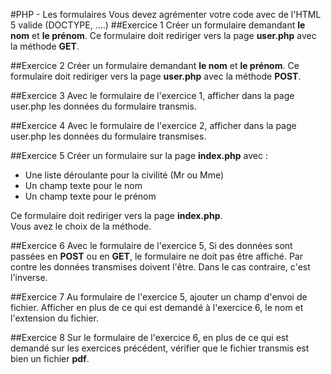 #PHP - Les formulaires
Vous devez agrémenter votre code avec de l'HTML 5 valide (DOCTYPE, ....)
##Exercice 1
Créer un formulaire demandant **le nom** et **le prénom**. Ce formulaire doit rediriger vers la page **user.php** avec la méthode **GET**.

##Exercice 2
Créer un formulaire demandant **le nom** et **le prénom**. Ce formulaire doit rediriger vers la page **user.php** avec la méthode **POST**.

##Exercice 3
Avec le formulaire de l'exercice 1, afficher dans la page user.php les données du formulaire transmis.

##Exercice 4
Avec le formulaire de l'exercice 2, afficher dans la page user.php les données du formulaire transmises.

##Exercice 5
Créer un formulaire sur la page **index.php** avec :  
- Une liste déroulante pour la civilité (Mr ou Mme)
- Un champ texte pour le nom
- Un champ texte pour le prénom  

Ce formulaire doit rediriger vers la page **index.php**.  
Vous avez le choix de la méthode.

##Exercice 6
Avec le formulaire de l'exercice 5, Si des données sont passées en **POST** ou en **GET**, le formulaire ne doit pas être affiché. Par contre les données transmises doivent l'être. Dans le cas contraire, c'est l'inverse.

##Exercice 7
Au formulaire de l'exercice 5, ajouter un champ d'envoi de fichier. Afficher en plus de ce qui est demandé à l'exercice 6, le nom et l'extension du fichier.

##Exercice 8
Sur le formulaire de l'exercice 6, en plus de ce qui est demandé sur les exercices précédent, vérifier que le fichier transmis est bien un fichier **pdf**.

